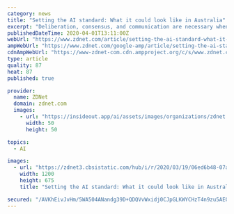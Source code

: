 ```yaml
---
category: news
title: "Setting the AI standard: What it could look like in Australia"
excerpt: "Deliberation, consensus, and communication are necessary when conversations about what Australia's artificial intelligence (AI) standards should look like, according to the country's national standards body. Special Feature: Managing AI and ML in the Enterprise This ebook, based on the latest ZDNet / TechRepublic special feature, advises CXOs ..."
publishedDateTime: 2020-04-01T13:11:00Z
webUrl: "https://www.zdnet.com/article/setting-the-ai-standard-what-it-could-look-like-in-australia/"
ampWebUrl: "https://www.zdnet.com/google-amp/article/setting-the-ai-standard-what-it-could-look-like-in-australia/"
cdnAmpWebUrl: "https://www-zdnet-com.cdn.ampproject.org/c/s/www.zdnet.com/google-amp/article/setting-the-ai-standard-what-it-could-look-like-in-australia/"
type: article
quality: 87
heat: 87
published: true

provider:
  name: ZDNet
  domain: zdnet.com
  images:
    - url: "https://insideout.app/ai/assets/images/organizations/zdnet.com-50x50.jpg"
      width: 50
      height: 50

topics:
  - AI

images:
  - url: "https://zdnet3.cbsistatic.com/hub/i/r/2020/03/19/06ed6b48-07ac-4738-b4d3-5931007c86ec/thumbnail/1200x675/0088023ff5320e1eb054bf8ffc215ebd/thumb.jpg"
    width: 1200
    height: 675
    title: "Setting the AI standard: What it could look like in Australia"

secured: "/AVKhEivJvHm/5WA504ANandg39D+QDQVvWxidj0CJpGLKWYCHzT4n9zu5AEQWwU964uoFJJctB45qt9MkXAMvoDe0ZoBbtvhsbS6SWEaAxZyv/OReVu8ITdK2nGinW4Q5eYMNs7ambhVXoLMxrxS5Cl7b5RwoHYZV5MfGbTSoHzgcP0m/UvAS6N5HK07Qktx6vsYNgMSlA4XKlQBu7alipjN3wX/LkTRjC6tBSbMPAMs/05ZOHRa7c4dk9DXaDMLMCisdp5i9SPSt+z5sopfWByqKUG2aNUZ3MmfuT/BWHTA01OxcPp7pUkgPqMvTwkOcO44AQYRBO7gGFJWhhxgofYcjEfT9/gdAwCfs/HZyKuMxcdm1lrF1OmTX4q31BU4KibGA8iWsvJmLeBptcY4FuEujJvpV0AvbpCiDxR3K/PttjFzj8hafReCq/PZ4TuLV/EO4kMKh9zMWpCJoCkmq2JfPqqXGdZti9C4/1jBiw=;yvk0FUSyGiHtfVJ7QOjt+g=="
---
```


